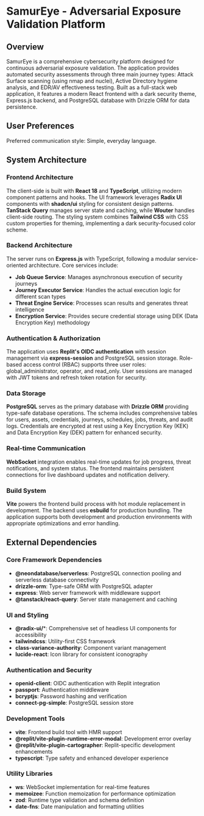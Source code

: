 # SamurEye - Adversarial Exposure Validation Platform

## Overview

SamurEye is a comprehensive cybersecurity platform designed for continuous adversarial exposure validation. The application provides automated security assessments through three main journey types: Attack Surface scanning (using nmap and nuclei), Active Directory hygiene analysis, and EDR/AV effectiveness testing. Built as a full-stack web application, it features a modern React frontend with a dark security theme, Express.js backend, and PostgreSQL database with Drizzle ORM for data persistence.

## User Preferences

Preferred communication style: Simple, everyday language.

## System Architecture

### Frontend Architecture
The client-side is built with **React 18** and **TypeScript**, utilizing modern component patterns and hooks. The UI framework leverages **Radix UI** components with **shadcn/ui** styling for consistent design patterns. **TanStack Query** manages server state and caching, while **Wouter** handles client-side routing. The styling system combines **Tailwind CSS** with CSS custom properties for theming, implementing a dark security-focused color scheme.

### Backend Architecture
The server runs on **Express.js** with TypeScript, following a modular service-oriented architecture. Core services include:
- **Job Queue Service**: Manages asynchronous execution of security journeys
- **Journey Executor Service**: Handles the actual execution logic for different scan types
- **Threat Engine Service**: Processes scan results and generates threat intelligence
- **Encryption Service**: Provides secure credential storage using DEK (Data Encryption Key) methodology

### Authentication & Authorization
The application uses **Replit's OIDC authentication** with session management via **express-session** and PostgreSQL session storage. Role-based access control (RBAC) supports three user roles: global_administrator, operator, and read_only. User sessions are managed with JWT tokens and refresh token rotation for security.

### Data Storage
**PostgreSQL** serves as the primary database with **Drizzle ORM** providing type-safe database operations. The schema includes comprehensive tables for users, assets, credentials, journeys, schedules, jobs, threats, and audit logs. Credentials are encrypted at rest using a Key Encryption Key (KEK) and Data Encryption Key (DEK) pattern for enhanced security.

### Real-time Communication
**WebSocket** integration enables real-time updates for job progress, threat notifications, and system status. The frontend maintains persistent connections for live dashboard updates and notification delivery.

### Build System
**Vite** powers the frontend build process with hot module replacement in development. The backend uses **esbuild** for production bundling. The application supports both development and production environments with appropriate optimizations and error handling.

## External Dependencies

### Core Framework Dependencies
- **@neondatabase/serverless**: PostgreSQL connection pooling and serverless database connectivity
- **drizzle-orm**: Type-safe ORM with PostgreSQL adapter
- **express**: Web server framework with middleware support
- **@tanstack/react-query**: Server state management and caching

### UI and Styling
- **@radix-ui/***: Comprehensive set of headless UI components for accessibility
- **tailwindcss**: Utility-first CSS framework
- **class-variance-authority**: Component variant management
- **lucide-react**: Icon library for consistent iconography

### Authentication and Security
- **openid-client**: OIDC authentication with Replit integration
- **passport**: Authentication middleware
- **bcryptjs**: Password hashing and verification
- **connect-pg-simple**: PostgreSQL session store

### Development Tools
- **vite**: Frontend build tool with HMR support
- **@replit/vite-plugin-runtime-error-modal**: Development error overlay
- **@replit/vite-plugin-cartographer**: Replit-specific development enhancements
- **typescript**: Type safety and enhanced developer experience

### Utility Libraries
- **ws**: WebSocket implementation for real-time features
- **memoizee**: Function memoization for performance optimization
- **zod**: Runtime type validation and schema definition
- **date-fns**: Date manipulation and formatting utilities